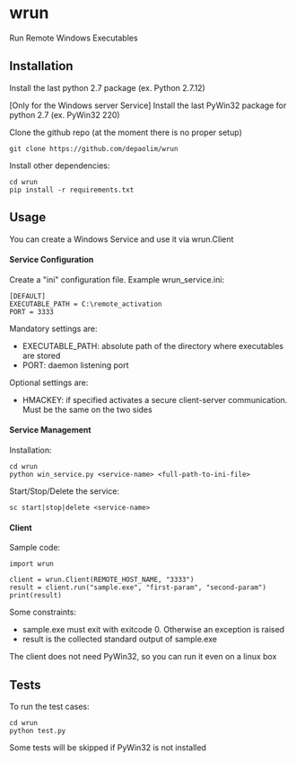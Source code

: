 # wrun
Run Remote Windows Executables

## Installation

Install the last python 2.7 package (ex. Python 2.7.12)

[Only for the Windows server Service] Install the last PyWin32 package for python 2.7 (ex. PyWin32 220)

Clone the github repo (at the moment there is no proper setup)

    git clone https://github.com/depaolim/wrun
    
Install other dependencies:

    cd wrun
    pip install -r requirements.txt
    
## Usage

You can create a Windows Service and use it via wrun.Client

#### Service Configuration

Create a "ini" configuration file. Example wrun_service.ini:

    [DEFAULT]
    EXECUTABLE_PATH = C:\remote_activation
    PORT = 3333
    
 Mandatory settings are:
 * EXECUTABLE_PATH: absolute path of the directory where executables are stored
 * PORT: daemon listening port
 
 Optional settings are:
 * HMACKEY: if specified activates a secure client-server communication. Must be the same on the two sides

#### Service Management

Installation:

    cd wrun
    python win_service.py <service-name> <full-path-to-ini-file>
    
Start/Stop/Delete the service:

    sc start|stop|delete <service-name>

#### Client

Sample code:

    import wrun
    
    client = wrun.Client(REMOTE_HOST_NAME, "3333")
    result = client.run("sample.exe", "first-param", "second-param")
    print(result)
 
 Some constraints:
 
 * sample.exe must exit with exitcode 0. Otherwise an exception is raised
 * result is the collected standard output of sample.exe
 
The client does not need PyWin32, so you can run it even on a linux box

## Tests
 
 To run the test cases:
 
    cd wrun
    python test.py
 
 Some tests will be skipped if PyWin32 is not installed

